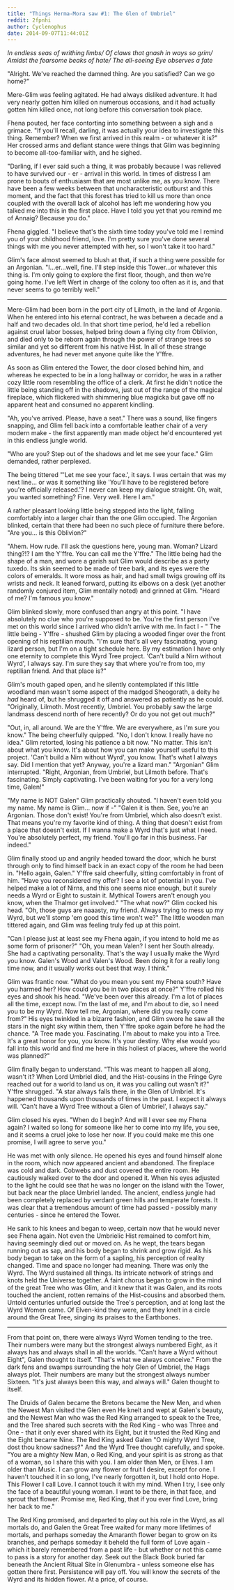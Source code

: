 ```yaml
---
title: "Things Herma-Mora saw #1: The Glen of Umbriel"
reddit: 2fpnhi
author: Cyclenophus
date: 2014-09-07T11:44:01Z
---
```


*In endless seas of writhing limbs/
Of claws that gnash in ways so grim/
Amidst the fearsome beaks of hate/
The all-seeing Eye observes a fate*

"Alright. We've reached the damned thing. Are you satisfied? Can we go home?"

 Mere-Glim was feeling agitated. He had always disliked adventure. It had very nearly gotten him killed on numerous occasions, and it had actually gotten him killed once, not long before this conversation took place.

Fhena pouted, her face contorting into something between a sigh and a grimace. "If you'll recall, darling, it was actually your idea to investigate this thing. Remember? When we first arrived in this realm - or whatever it is?" Her crossed arms and defiant stance were things that Glim was beginning to become all-too-familiar with, and he sighed. 

"Darling, if I ever said such a thing, it was probably because I was relieved to have survived our - er - arrival in this world. In times of distress I am prone to bouts of enthusiasm that are most unlike me, as you know. There have been a few weeks between that uncharacteristic outburst and this moment, and the fact that this forest has tried to kill us more than once coupled with the overall lack of alcohol has left me wondering how you talked me into this in the first place. Have I told you yet that you remind me of Annaig? Because you do." 

Fhena giggled. "I believe that's the sixth time today you've told me I remind you of your childhood friend, love. I'm pretty sure you've done several things with me you never attempted with her, so I won't take it too hard." 

Glim's face almost seemed to blush at that, if such a thing were possible for an Argonian. "I...er...well, fine. I'll step inside this Tower...or whatever this thing is. I'm only going to explore the first floor, though, and then we're going home. I've left Wert in charge of the colony too often as it is, and that never seems to go terribly well."

-------------------------------------------------------------------

Mere-Glim had been born in the port city of Lilmoth, in the land of Argonia. When he entered into his eternal contract, he was between a decade and a half and two decades old. In that short time period, he'd led a rebellion against cruel labor bosses, helped bring down a flying city from Oblivion, and died only to be reborn again through the power of strange trees so similar and yet so different from his native Hist. In all of these strange adventures, he had never met anyone quite like the Y'ffre. 

As soon as Glim entered the Tower, the door closed behind him, and whereas he expected to be in a long hallway or corridor, he was in a rather cozy little room resembling the office of a clerk. At first he didn't notice the little being standing off in the shadows, just out of the range of the magical fireplace, which flickered with shimmering blue magicka but gave off no apparent heat and consumed no apparent kindling. 

"Ah, you've arrived. Please, have a seat." There was a sound, like fingers snapping, and Glim fell back into a comfortable leather chair of a very modern make - the first apparently man made object he'd encountered yet in this endless jungle world. 

"Who are you? Step out of the shadows and let me see your face." Glim demanded, rather perplexed. 

The being tittered "'Let me see your face.', it says. I was certain that was my next line... or was it something like 'You'll have to be registered before you're officially released.'? I never can keep my dialogue straight. Oh, wait, you wanted something? Fine. Very well. Here I am." 

A rather pleasant looking little being stepped into the light, falling comfortably into a larger chair than the one Glim occupied. The Argonian blinked, certain that there had been no such piece of furniture there before. "Are you... is this Oblivion?" 

"Ahem. How rude. I'll ask the questions here, young man. Woman? Lizard thing?!? I am the Y'ffre. You can call me the Y'ffre." The little being had the shape of a man, and wore a garish suit Glim would describe as a party tuxedo. Its skin seemed to be made of tree bark, and its eyes were the colors of emeralds. It wore moss as hair, and had small twigs growing off its wrists and neck. It leaned forward, putting its elbows on a desk (yet another randomly conjured item, Glim mentally noted) and grinned at Glim. "Heard of me? I'm famous you know."

Glim blinked slowly, more confused than angry at this point. "I have absolutely no clue who you're supposed to be. You're the first person I've met on this world since I arrived who didn't arrive with me. In fact I - " The little being - Y'ffre - shushed Glim by placing a wooded finger over the front opening of his reptilian mouth. "I'm sure that's all very fascinating, young lizard person, but I'm on a tight schedule here. By my estimation I have only one eternity to complete this Wyrd Tree project. 'Can't build a Nirn without Wyrd', I always say. I'm sure they say that where you're from too, my reptilian friend. And that place is?"

Glim's mouth gaped open, and he silently contemplated if this little woodland man wasn't some aspect of the madgod Sheogorath, a deity he *had* heard of, but he shrugged it off and answered as patiently as he could. "Originally, Lilmoth. Most recently, Umbriel. You probably saw the large landmass descend north of here recently? Or do you not get out much?" 

"Out, in, all around. We are the Y'ffre. We are everywhere, as I'm sure you know." The being cheerfully quipped. "No, I don't know. I really have no idea." Glim retorted, losing his patience a bit now. "No matter. This isn't about what you know. It's about how you can make yourself useful to this project. 'Can't build a Nirn without Wyrd', you know. That's what I always say. Did I mention that yet? Anyway, you're a lizard man." "Argonian" Glim interrupted. "Right, Argonian, from Umbriel, but Lilmoth before. That's fascinating. Simply captivating. I've been waiting for you for a very long time, Galen!" 

"My name is NOT Galen" Glim practically shouted. "I haven't even told you my name. My name is Glim... now if -" "Galen it is then. See, you're an Argonian. Those don't exist! You're from Umbriel, which also doesn't exist. That means you're my favorite kind of thing. A thing that doesn't exist from a place that doesn't exist. If I wanna make a Wyrd that's just what I need. You're absolutely perfect, my friend. You'll go far in this business. Far indeed." 

Glim finally stood up and angrily headed toward the door, which he burst through only to find himself back in an exact copy of the room he had been in. "Hello again, Galen." Y'ffre said cheerfully, sitting comfortably in front of him. "Have you reconsidered my offer? I see a lot of potential in you. I've helped make a lot of Nirns, and this one seems nice enough, but it surely needs a Wyrd or Eight to sustain it. Mythical Towers aren't enough you know, when the Thalmor get involved." "The what now?" Glim cocked his head. "Oh, those guys are naaasty, my friend. Always trying to mess up my Wyrd, but we'll stomp 'em good this time won't we?" The little wooden man tittered again, and Glim was feeling truly fed up at this point. 

"Can I please just at least see my Fhena again, if you intend to hold me as some form of prisoner?" "Oh, you mean Valen? I sent her South already. She had a captivating personality. That's the way I usually make the Wyrd you know. Galen's Wood and Valen's Wood. Been doing it for a really long time now, and it usually works out best that way. I think." 

Glim was frantic now. "What do you mean you sent my Fhena south? Have you harmed her? How could you be in two places at once?" Y'ffre rolled his eyes and shook his head. "We've been over this already. I'm a lot of places all the time, except now. I'm the last of me, and I'm about to die, so I need you to be my Wyrd. Now tell me, Argonian, where did you really come from?" His eyes twinkled in a bizarre fashion, and Glim swore he saw all the stars in the night sky within them, then Y'ffre spoke again before he had the chance. "A Tree made you. Fascinating. I'm about to make you into a Tree. It's a great honor for you, you know. It's your destiny. Why else would you fall into this world and find me here in this holiest of places, where the world was planned?" 

Glim finally began to understand. "This was meant to happen all along, wasn't it? When Lord Umbriel died, and the Hist-cousins in the Fringe Gyre reached out for a world to land us on, it was you calling out wasn't it?" Y'ffre shrugged. "A star always falls there,  in the Glen of Umbriel. It's happened thousands upon thousands of times in the past. I expect it always will. 'Can't have a Wyrd Tree without a Glen of Umbriel', I always say." 

Glim closed his eyes. "When do I begin? And will I ever see my Fhena again? I waited so long for someone like her to come into my life, you see, and it seems a cruel joke to lose her now. If you could make me this one promise, I will agree to serve you." 

He was met with only silence. He opened his eyes and found himself alone in the room, which now appeared ancient and abandoned. The fireplace was cold and dark. Cobwebs and dust covered the entire room. He cautiously walked over to the door and opened it. When his eyes adjusted to the light he could see that he was no longer on the island with the Tower, but back near the place Umbriel landed. The ancient, endless jungle had been completely replaced by verdant green hills and temperate forests. It was clear that a tremendous amount of time had passed - possibly many centuries - since he entered the Tower. 

He sank to his knees and began to weep, certain now that he would never see Fhena again. Not even the Umbrielic Hist remained to comfort him, having seemingly died out or moved on. As he wept, the tears began running out as sap, and his body began to shrink and grow rigid. As his body began to take on the form of a sapling, his perception of reality changed. Time and space no longer had meaning. There was only the Wyrd. The Wyrd sustained all things. Its intricate network of strings and knots held the Universe together. A faint chorus began to grow in the mind of the great Tree who was Glim, and it knew that it was Galen, and its roots touched the ancient, rotten remains of the Hist-cousins and absorbed them. Untold centuries unfurled outside the Tree's perception, and at long last the Wyrd Women came. Of Elven-kind they were, and they knelt in a circle around the Great Tree, singing its praises to the Earthbones.

-------------------------------------------------------------------

From that point on, there were always Wyrd Women tending to the tree. Their numbers were many but the strongest always numbered Eight, as it always has and always shall in all the worlds. "Can't have a Wyrd without Eight", Galen thought to itself. "That's what we always conceive." From the dark fens and swamps surrounding the holy Glen of Umbriel, the Hags always plot. Their numbers are many but the strongest always number Sixteen. "It's just always been this way, and always will." Galen thought to itself. 

The Druids of Galen became the Bretons became the New Men, and when the Newest Man visited the Glen even He knelt and wept at Galen's beauty, and the Newest Man who was the Red King arranged to speak to the Tree, and the Tree shared such secrets with the Red King - who was Three and One - that it only ever shared with its Eight, but it trusted the Red King and the Eight became Nine. The Red King asked Galen "O mighty Wyrd Tree, dost thou know sadness?" And the Wyrd Tree thought carefully, and spoke. "You are a mighty New Man, o Red King, and your spirit is as strong as that of a woman, so I share this with you. I am older than Men, or Elves. I am older than Music. I can grow any flower or fruit I desire, except for one. I haven't touched it in so long, I've nearly forgotten it, but I hold onto Hope. This Flower I call Love. I cannot touch it with my mind. When I try, I see only the face of a beautiful young woman. I want to be there, in that face, and sprout that flower. Promise me, Red King, that if you ever find Love, bring her back to me." 

The Red King promised, and departed to play out his role in the Wyrd, as all mortals do, and Galen the Great Tree waited for many more lifetimes of mortals, and perhaps someday the Amaranth flower began to grow on its branches, and perhaps someday it beheld the full form of Love again - which it barely remembered from a past life - but whether or not this came to pass is a story for another day. Seek out the Black Book buried far beneath the Ancient Ritual Site in Glenumbra - unless someone else has gotten there first. Persistence will pay off. You will know the secrets of the Wyrd and its hidden flower. At a price, of course. 
